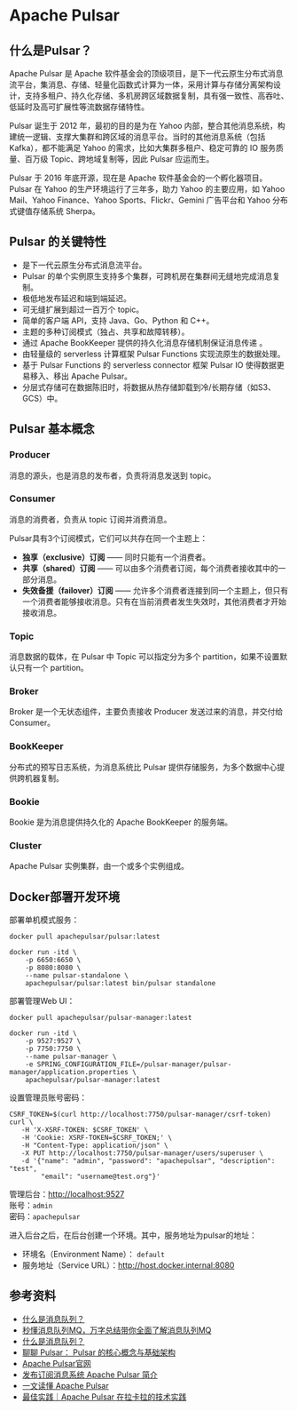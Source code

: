 # Apache Pulsar

## 什么是Pulsar？

Apache Pulsar 是 Apache 软件基金会的顶级项目，是下一代云原生分布式消息流平台，集消息、存储、轻量化函数式计算为一体，采用计算与存储分离架构设计，支持多租户、持久化存储、多机房跨区域数据复制，具有强一致性、高吞吐、低延时及高可扩展性等流数据存储特性。

Pulsar 诞生于 2012 年，最初的目的是为在 Yahoo 内部，整合其他消息系统，构建统一逻辑、支撑大集群和跨区域的消息平台。当时的其他消息系统（包括 Kafka），都不能满足 Yahoo 的需求，比如大集群多租户、稳定可靠的 IO 服务质量、百万级 Topic、跨地域复制等，因此 Pulsar 应运而生。

Pulsar 于 2016 年底开源，现在是 Apache 软件基金会的一个孵化器项目。Pulsar 在 Yahoo 的生产环境运行了三年多，助力 Yahoo 的主要应用，如 Yahoo Mail、Yahoo Finance、Yahoo Sports、Flickr、Gemini 广告平台和 Yahoo 分布式键值存储系统 Sherpa。

## Pulsar 的关键特性

* 是下一代云原生分布式消息流平台。
* Pulsar 的单个实例原生支持多个集群，可跨机房在集群间无缝地完成消息复制。
* 极低地发布延迟和端到端延迟。
* 可无缝扩展到超过一百万个 topic。
* 简单的客户端 API，支持 Java、Go、Python 和 C++。
* 主题的多种订阅模式（独占、共享和故障转移）。
* 通过 Apache BookKeeper 提供的持久化消息存储机制保证消息传递 。
* 由轻量级的 serverless 计算框架 Pulsar Functions 实现流原生的数据处理。
* 基于 Pulsar Functions 的 serverless connector 框架 Pulsar IO 使得数据更易移入、移出 Apache Pulsar。
* 分层式存储可在数据陈旧时，将数据从热存储卸载到冷/长期存储（如S3、GCS）中。

## Pulsar 基本概念

### Producer

消息的源头，也是消息的发布者，负责将消息发送到 topic。

### Consumer

消息的消费者，负责从 topic 订阅并消费消息。

Pulsar具有3个订阅模式，它们可以共存在同一个主题上：

- **独享（exclusive）订阅** —— 同时只能有一个消费者。
- **共享（shared）订阅** —— 可以由多个消费者订阅，每个消费者接收其中的一部分消息。
- **失效备援（failover）订阅** —— 允许多个消费者连接到同一个主题上，但只有一个消费者能够接收消息。只有在当前消费者发生失效时，其他消费者才开始接收消息。

### Topic

消息数据的载体，在 Pulsar 中 Topic 可以指定分为多个 partition，如果不设置默认只有一个 partition。

### Broker

Broker 是一个无状态组件，主要负责接收 Producer 发送过来的消息，并交付给 Consumer。

### BookKeeper

分布式的预写日志系统，为消息系统比 Pulsar 提供存储服务，为多个数据中心提供跨机器复制。

### Bookie

Bookie 是为消息提供持久化的 Apache BookKeeper 的服务端。

### Cluster

Apache Pulsar 实例集群，由一个或多个实例组成。

## Docker部署开发环境

部署单机模式服务：

```shell
docker pull apachepulsar/pulsar:latest

docker run -itd \
    -p 6650:6650 \
    -p 8080:8080 \
    --name pulsar-standalone \
    apachepulsar/pulsar:latest bin/pulsar standalone
```

部署管理Web UI：

```shell
docker pull apachepulsar/pulsar-manager:latest

docker run -itd \
    -p 9527:9527 \
    -p 7750:7750 \
    --name pulsar-manager \
    -e SPRING_CONFIGURATION_FILE=/pulsar-manager/pulsar-manager/application.properties \
    apachepulsar/pulsar-manager:latest
```

设置管理员账号密码：

```shell
CSRF_TOKEN=$(curl http://localhost:7750/pulsar-manager/csrf-token)
curl \
   -H 'X-XSRF-TOKEN: $CSRF_TOKEN' \
   -H 'Cookie: XSRF-TOKEN=$CSRF_TOKEN;' \
   -H "Content-Type: application/json" \
   -X PUT http://localhost:7750/pulsar-manager/users/superuser \
   -d '{"name": "admin", "password": "apachepulsar", "description": "test", 
        "email": "username@test.org"}'
```

管理后台：<http://localhost:9527>  
账号：`admin`  
密码：`apachepulsar`

进入后台之后，在后台创建一个环境。其中，服务地址为pulsar的地址：

* 环境名（Environment Name）： `default`
* 服务地址（Service URL）：<http://host.docker.internal:8080>

## 参考资料

- [什么是消息队列？](https://aws.amazon.com/cn/message-queue/)
- [秒懂消息队列MQ，万字总结带你全面了解消息队列MQ](https://developer.aliyun.com/article/953777)
- [什么是消息队列？](https://www.ibm.com/cn-zh/topics/message-queues)
- [聊聊 Pulsar： Pulsar 的核心概念与基础架构](https://segmentfault.com/a/1190000041367545)
- [Apache Pulsar官网](https://pulsar.apache.org/)
- [发布订阅消息系统 Apache Pulsar 简介](https://www.infoq.cn/article/2017/11/apache-pulsar-brief-introduction)
- [一文读懂 Apache Pulsar](https://segmentfault.com/a/1190000041096450)
- [最佳实践｜Apache Pulsar 在拉卡拉的技术实践](https://xie.infoq.cn/article/babca7b9a2930c3c6d2d13126)
